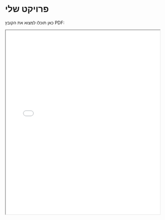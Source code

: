 # פרויקט שלי

כאן תוכלו למצוא את הקובץ PDF:

[<iframe src="DBProject/שלב א/readme.pdf" width="100%" height="600px"></iframe>](https://github.com/SaraMansur/DBProject5840_8185/blob/90010a42013a27f47b76aa6563202ea41c4f5f8c/DBProject/%D7%A9%D7%9C%D7%91%20%D7%90/readme.pdf)

